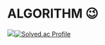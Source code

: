 # ALGORITHM 😉
 <img src="http://mazandi.herokuapp.com/api?handle={hyunjun5959}&theme=warm"/>[![Solved.ac Profile](http://mazassumnida.wtf/api/v2/generate_badge?boj=hyunjun5959)](https://solved.ac/hyunjun5959/)
